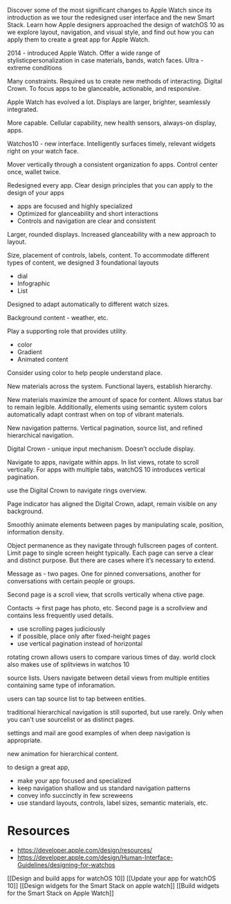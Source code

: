 Discover some of the most significant changes to Apple Watch since its introduction as we tour the redesigned user interface and the new Smart Stack. Learn how Apple designers approached the design of watchOS 10 as we explore layout, navigation, and visual style, and find out how you can apply them to create a great app for Apple Watch.

2014 - introduced Apple Watch.  Offer a wide range of stylisticpersonalization in case materials, bands, watch faces.
Ultra - extreme conditions

Many constraints.  Required us to create new methods of interacting.  Digital Crown.  To focus apps to be glanceable, actionable, and responsive.

Apple Watch has evolved a lot.  Displays are larger, brighter, seamlessly integrated.

More capable.  Cellular capability, new health sensors, always-on display, apps.

Watchos10 - new interface.  Intelligently surfaces timely, relevant widgets right on your watch face.

Mover vertically through a consistent organization fo apps.  Control center once, wallet twice.

Redesigned every app.  Clear design principles that you can apply to the design of your apps
* apps are focused and highly specialized
* Optimized for glanceability and short interactions
* Controls and navigation are clear and consistent

Larger, rounded displays.  Increased glanceability with a new approach to layout.

Size, placement of controls, labels, content.  To accommodate different types of content, we designed 3 foundational layouts

* dial
* Infographic
* List

Designed to adapt automatically to different watch sizes.

Background content - weather, etc.

Play a supporting role that provides utility.

* color
* Gradient
* Animated content

Consider using color to help people understand place.  

New materials across the system.  Functional layers, establish hierarchy.

New materials maximize the amount of space for content.  Allows status bar to remain legible.  Additionally, elements using semantic system colors automatically adapt contrast when on top of vibrant materials.

New navigation patterns.  Vertical pagination, source list, and refined hierarchical navigation.

Digital Crown - unique input mechanism.  Doesn’t occlude display.

Navigate to apps, navigate within apps.  In list views, rotate to scroll vertically.  For apps with multiple tabs, watchOS 10 introduces vertical pagination.

use the Digital Crown to navigate rings overview.  

Page indicator has aligned the Digital Crown, adapt, remain visible on any background.  

Smoothly animate elements between pages by manipulating scale, position, information density.

Object permanence as they navigate through fullscreen pages of content.  Limit page to single screen height typically.  Each page can serve a clear and distinct purpose.  But there are cases where it’s necessary to extend.

Message as - two pages.  One for pinned conversations, another for conversations with certain people or groups.

Second page is a scroll view, that scrolls vertically whena ctive page.

Contacts -> first page has photo, etc.  Second page is a scrollview and contains less frequently used details.

* use scrolling pages judiciously
* if possible, place only after fixed-height pages
* use vertical pagination instead of horizontal

rotating crown allows users to compare various times of day.
world clock also makes use of splitviews in watchos 10

source lists.  Users navigate between detail views from multiple entities containing same type of inforamation.

users can tap source list to tap between entities.

traditional hierarchical navigation is still suported, but use rarely.  Only when you can't use sourcelist or as distinct pages.

settings and mail are good examples of when deep navigation is appropriate.

new animation for hierarchical content.

to design a great app, 
* make your app focused and specialized
* keep navigation shallow and us standard navigation patterns
* convey info succinctly in few screweens
* use standard layouts, controls, label sizes, semantic materials, etc.

# Resources
* https://developer.apple.com/design/resources/
* https://developer.apple.com/design/Human-Interface-Guidelines/designing-for-watchos

[[Design and build apps for watchOS 10]]
[[Update your app for watchOS 10]]
[[Design widgets for the Smart Stack on apple watch]]
[[Build widgets for the Smart Stack on Apple Watch]]
